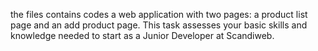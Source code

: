  the files contains codes a web application with two pages: a product list page and an add product page. This task assesses your basic skills and knowledge needed to start as a Junior Developer at Scandiweb.
